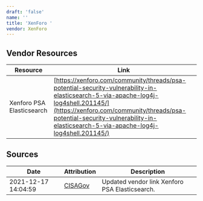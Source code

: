 ```yaml
---
draft: 'false'
name: ''
title: 'XenForo '
vendor: XenForo
---
```


## Vendor Resources
| Resource | Link |
| --- | --- |
| Xenforo PSA Elasticsearch | [https://xenforo.com/community/threads/psa-potential-security-vulnerability-in-elasticsearch-5-via-apache-log4j-log4shell.201145/](https://xenforo.com/community/threads/psa-potential-security-vulnerability-in-elasticsearch-5-via-apache-log4j-log4shell.201145/) |



## Sources
| Date | Attribution | Description |
| --- | --- | --- |
| 2021-12-17 14:04:59 | [CISAGov](https://raw.githubusercontent.com/cisagov/log4j-affected-db/develop/README.md) | Updated vendor link Xenforo PSA Elasticsearch.  |
